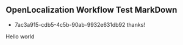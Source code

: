 ## OpenLocalization Workflow Test MarkDown
* 7ac3a915-cdb5-4c5b-90ab-9932e631db92 
thanks!

Hello world